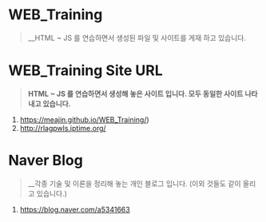 # WEB_Training
> __HTML ~ JS 를 연습하면서 생성된 파일 및 사이트를 게재 하고 있습니다.

  
# WEB_Training Site URL
> __HTML ~ JS 를 연습하면서 생성해 놓은 사이트 입니다. 모두 동일한 사이트 나타내고 있습니다.__
1. https://meajin.github.io/WEB_Training/)
2. http://rlagpwls.iptime.org/


# Naver Blog
> __각종 기술 및 이론을 정리해 놓는 개인 블로그 입니다. (이외 것들도 같이 올리고 있습니다.)
1. https://blog.naver.com/a5341663

